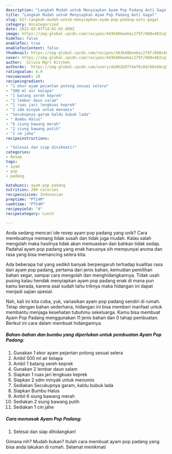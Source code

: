 ```yaml
---
description: "Langkah Mudah untuk Menyiapkan Ayam Pop Padang Anti Gagal"
title: "Langkah Mudah untuk Menyiapkan Ayam Pop Padang Anti Gagal"
slug: 627-langkah-mudah-untuk-menyiapkan-ayam-pop-padang-anti-gagal
category: Uncategorized
date: 2022-02-07T14:01:03.899Z
image: https://img-global.cpcdn.com/recipes/443640bee6ac279f/680x482cq70/ayam-pop-padang-foto-resep-utama.jpg
hideToc: false
enableToc: true
enableTocContent: false
thumbnail: https://img-global.cpcdn.com/recipes/443640bee6ac279f/680x482cq70/ayam-pop-padang-foto-resep-utama.jpg
cover: https://img-global.cpcdn.com/recipes/443640bee6ac279f/680x482cq70/ayam-pop-padang-foto-resep-utama.jpg
author:  Silvia Mgrt Kitchen
authorAv:  https://img-global.cpcdn.com/users/da962b9774af6c6d/60x60cq50/avatar.jpg
ratingvalue: 4.9
reviewcount: 10
recipeingredient:
- "1 ekor ayam pejantan potong sesuai selera"
- "500 ml air kelapa"
- "1 batang sereh keprek"
- "2 lembar daun salam"
- "1 ruas jari lengkuas keprek"
- "2 sdm minyak untuk menumis"
- "Secukupnya garam kaldu bubuk lada"
- " Bumbu Halus"
- "6 siung bawang merah"
- "2 siung bawang putih"
- "1 cm jahe"
recipeinstructions:

- "Selesai dan siap dinikmati!"
categories:
- Resep
tags:
- ayam
- pop
- padang

katakunci: ayam pop padang 
nutrition: 209 calories
recipecuisine: Indonesian
preptime: "PT14M"
cooktime: "PT54M"
recipeyield: "4"
recipecategory: Lunch

---
```



Anda sedang mencari ide resep ayam pop padang yang unik? Cara membuatnya memang tidak susah dan tidak juga mudah. Kalau salah mengolah maka hasilnya tidak akan memuaskan dan bahkan tidak sedap. Padahal ayam pop padang yang enak harusnya sih mempunyai aroma dan rasa yang bisa memancing selera kita.


Ada beberapa hal yang sedikit banyak berpengaruh terhadap kualitas rasa dari ayam pop padang, pertama dari jenis bahan, kemudian pemilihan bahan segar, sampai cara mengolah dan menghidangkannya. Tidak usah pusing kalau hendak menyiapkan ayam pop padang enak di mana pun kamu berada, karena asal sudah tahu triknya maka hidangan ini dapat menjadi sajian spesial.




Nah, kali ini kita coba, yuk, variasikan ayam pop padang sendiri di rumah. Tetap dengan bahan sederhana, hidangan ini bisa memberi manfaat untuk membantu menjaga kesehatan tubuhmu sekeluarga. Kamu bisa membuat Ayam Pop Padang menggunakan 11 jenis bahan dan 0 tahap pembuatan. Berikut ini cara dalam membuat hidangannya.

<!--inarticleads1-->

##### Bahan-bahan dan bumbu yang diperlukan untuk pembuatan Ayam Pop Padang:

1. Gunakan 1 ekor ayam pejantan potong sesuai selera
1. Ambil 500 ml air kelapa
1. Ambil 1 batang sereh keprek
1. Gunakan 2 lembar daun salam
1. Siapkan 1 ruas jari lengkuas keprek
1. Siapkan 2 sdm minyak untuk menumis
1. Sediakan Secukupnya garam, kaldu bubuk lada
1. Siapkan  Bumbu Halus
1. Ambil 6 siung bawang merah
1. Sediakan 2 siung bawang putih
1. Sediakan 1 cm jahe




<!--inarticleads2-->

##### Cara memasak Ayam Pop Padang:


1. Selesai dan siap dihidangkan!



Gimana nih? Mudah bukan? Itulah cara membuat ayam pop padang yang bisa anda lakukan di rumah. Selamat menikmati
